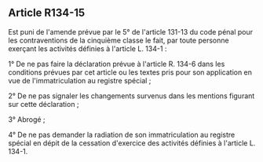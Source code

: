 Article R134-15
----
Est puni de l'amende prévue par le 5° de l'article 131-13 du code pénal pour les
contraventions de la cinquième classe le fait, par toute personne exerçant les
activités définies à l'article L. 134-1 :

1° De ne pas faire la déclaration prévue à l'article R. 134-6 dans les
conditions prévues par cet article ou les textes pris pour son application en
vue de l'immatriculation au registre spécial ;

2° De ne pas signaler les changements survenus dans les mentions figurant sur
cette déclaration ;

3° Abrogé ;

4° De ne pas demander la radiation de son immatriculation au registre spécial en
dépit de la cessation d'exercice des activités définies à l'article L. 134-1.
